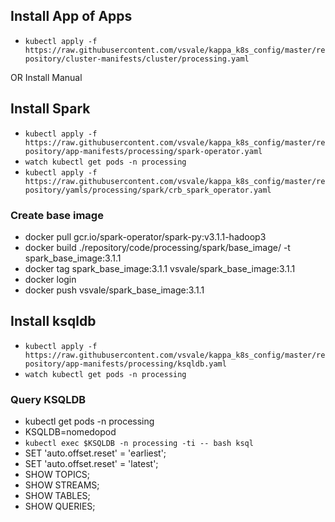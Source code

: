 ## Install App of Apps
- `kubectl apply -f https://raw.githubusercontent.com/vsvale/kappa_k8s_config/master/repository/cluster-manifests/cluster/processing.yaml`

OR Install Manual

## Install Spark
- `kubectl apply -f https://raw.githubusercontent.com/vsvale/kappa_k8s_config/master/repository/app-manifests/processing/spark-operator.yaml`
- `watch kubectl get pods -n processing`
- `kubectl apply -f https://raw.githubusercontent.com/vsvale/kappa_k8s_config/master/repository/yamls/processing/spark/crb_spark_operator.yaml`

### Create base image
- docker pull gcr.io/spark-operator/spark-py:v3.1.1-hadoop3
- docker build ./repository/code/processing/spark/base_image/ -t spark_base_image:3.1.1
- docker tag spark_base_image:3.1.1 vsvale/spark_base_image:3.1.1
- docker login
- docker push vsvale/spark_base_image:3.1.1

## Install ksqldb

- `kubectl apply -f https://raw.githubusercontent.com/vsvale/kappa_k8s_config/master/repository/app-manifests/processing/ksqldb.yaml`
- `watch kubectl get pods -n processing`

### Query KSQLDB
- kubectl get pods -n processing
- KSQLDB=nomedopod
- `kubectl exec $KSQLDB -n processing -ti -- bash ksql`
- SET 'auto.offset.reset' = 'earliest';
- SET 'auto.offset.reset' = 'latest';
- SHOW TOPICS;
- SHOW STREAMS;
- SHOW TABLES;
- SHOW QUERIES;
